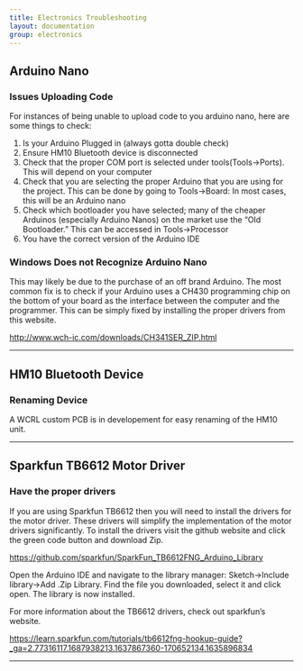 ```yaml
---
title: Electronics Troubleshooting
layout: documentation
group: electronics
---
```


## Arduino Nano

### Issues Uploading Code

For instances of being unable to upload code to you arduino nano, here are some things to check:

1. Is your Arduino Plugged in (always gotta double check)
2. Ensure HM10 Bluetooth device is disconnected
3. Check that the proper COM port is selected under tools(Tools->Ports). This will depend on your computer
4. Check that you are selecting the proper Arduino that you are using for the project. This can be done by going to Tools->Board: In most cases, this will be an Arduino nano
5. Check which bootloader you have selected; many of the cheaper Arduinos (especially Arduino Nanos) on the market use the “Old Bootloader.” This can be accessed in Tools->Processor
6. You have the correct version of the Arduino IDE

### Windows Does not Recognize Arduino Nano

This may likely be due to the purchase of an off brand Arduino. The most common fix is to check if your Arduino uses a CH430 programming chip on the bottom of your board as the interface between the computer and the programmer. This can be simply fixed by installing the proper drivers from this website. 

http://www.wch-ic.com/downloads/CH341SER_ZIP.html

---

## HM10 Bluetooth Device

### Renaming Device

A WCRL custom PCB is in developement for easy renaming of the HM10 unit.

---

## Sparkfun TB6612 Motor Driver 

### Have the proper drivers

If you are using Sparkfun TB6612 then you will need to install the drivers for the motor driver. These drivers will simplify the implementation of the motor drivers significantly. To install the drivers visit the github website and click the green code button and download Zip.

https://github.com/sparkfun/SparkFun_TB6612FNG_Arduino_Library

Open the Arduino IDE and navigate to the library manager: Sketch->Include library->Add .Zip Library. Find the file you downloaded, select it and click open. The library is now installed.

For more information about the TB6612 drivers, check out sparkfun’s website.

https://learn.sparkfun.com/tutorials/tb6612fng-hookup-guide?_ga=2.77316117.1687938213.1637867360-170652134.1635896834

---
